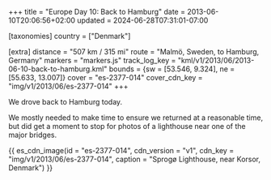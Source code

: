 +++
title = "Europe Day 10: Back to Hamburg"
date = 2013-06-10T20:06:56+02:00
updated = 2024-06-28T07:31:01-07:00

[taxonomies]
country = ["Denmark"]

[extra]
distance = "507 km / 315 mi"
route = "Malmö, Sweden, to Hamburg, Germany"
markers = "markers.js"
track_log_key = "kml/v1/2013/06/2013-06-10-back-to-hamburg.kml"
bounds = {sw = [53.546, 9.324], ne = [55.633, 13.007]}
cover = "es-2377-014"
cover_cdn_key = "img/v1/2013/06/es-2377-014"
+++

We drove back to Hamburg today.

<!-- more -->

We mostly needed to make time to ensure we returned at a reasonable time, but did get a moment to stop for photos of a lighthouse near one of the major bridges.

{{ es_cdn_image(id = "es-2377-014", cdn_version = "v1", cdn_key = "img/v1/2013/06/es-2377-014", caption = "Sprogø Lighthouse, near Korsor, Denmark") }}
